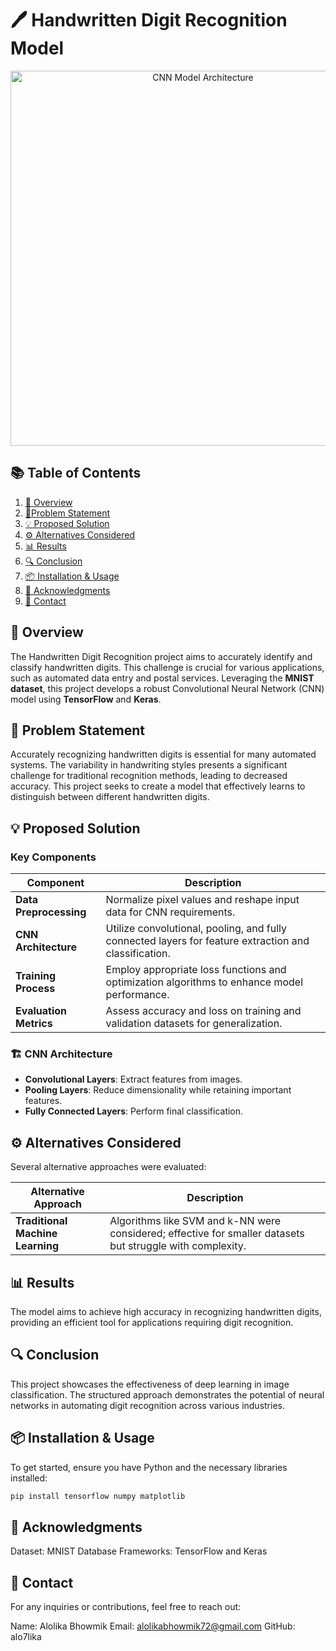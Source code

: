 # 🖊️ Handwritten Digit Recognition Model

<div align="center">
  <img src="https://raw.githubusercontent.com/alo7lika/machine-learning-repos/refs/heads/main/Classification%20Models/%20Handwritten%20Digit%20Recognition%20Model/DigitVision%20-%20Handwritten%20Digit%20Recognition%20(1).png" alt="CNN Model Architecture" width="600"/>
</div>


## 📚 Table of Contents
1. [📖 Overview](#-overview)
2. [🚀Problem Statement](#-problem-statement)
3. [💡 Proposed Solution](#-proposed-solution)
4. [⚙️ Alternatives Considered](#-alternatives-considered)
5. [📊 Results](#-results)
6. [🔍 Conclusion](#-conclusion)
7. [📦 Installation & Usage](#-installation--usage)
8. [🤝 Acknowledgments](#-acknowledgments)
9. [📧 Contact](#-contact)
   
## 📖 Overview
The Handwritten Digit Recognition project aims to accurately identify and classify handwritten digits. This challenge is crucial for various applications, such as automated data entry and postal services. Leveraging the **MNIST dataset**, this project develops a robust Convolutional Neural Network (CNN) model using **TensorFlow** and **Keras**.

## 🚀 Problem Statement
Accurately recognizing handwritten digits is essential for many automated systems. The variability in handwriting styles presents a significant challenge for traditional recognition methods, leading to decreased accuracy. This project seeks to create a model that effectively learns to distinguish between different handwritten digits.

## 💡 Proposed Solution
### Key Components

| Component            | Description                                                                                     |
|----------------------|-------------------------------------------------------------------------------------------------|
| **Data Preprocessing** | Normalize pixel values and reshape input data for CNN requirements.                           |
| **CNN Architecture** | Utilize convolutional, pooling, and fully connected layers for feature extraction and classification. |
| **Training Process** | Employ appropriate loss functions and optimization algorithms to enhance model performance.     |
| **Evaluation Metrics**| Assess accuracy and loss on training and validation datasets for generalization.               |

### 🏗️ CNN Architecture
- **Convolutional Layers**: Extract features from images.
- **Pooling Layers**: Reduce dimensionality while retaining important features.
- **Fully Connected Layers**: Perform final classification.

## ⚙️ Alternatives Considered
Several alternative approaches were evaluated:

| Alternative Approach           | Description                                                                             |
|--------------------------------|-----------------------------------------------------------------------------------------|
| **Traditional Machine Learning**| Algorithms like SVM and k-NN were considered; effective for smaller datasets but struggle with complexity. |

## 📊 Results
The model aims to achieve high accuracy in recognizing handwritten digits, providing an efficient tool for applications requiring digit recognition.

## 🔍 Conclusion
This project showcases the effectiveness of deep learning in image classification. The structured approach demonstrates the potential of neural networks in automating digit recognition across various industries.

## 📦 Installation & Usage
To get started, ensure you have Python and the necessary libraries installed:

```bash
pip install tensorflow numpy matplotlib
```
## 🤝 Acknowledgments
Dataset: MNIST Database
Frameworks: TensorFlow and Keras

## 📧 Contact
For any inquiries or contributions, feel free to reach out:

Name: Alolika Bhowmik
Email: alolikabhowmik72@gmail.com
GitHub: alo7lika
